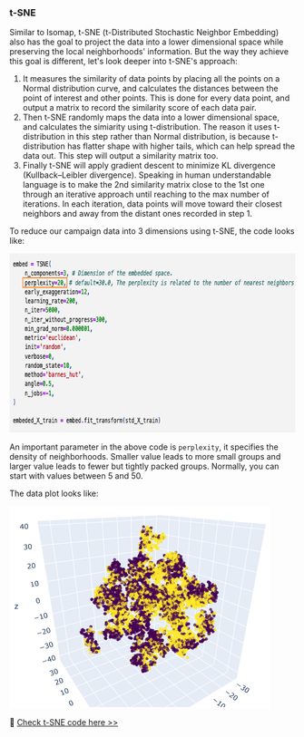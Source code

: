 ### t-SNE

Similar to Isomap, t-SNE (t-Distributed Stochastic Neighbor Embedding) also has the goal to project the data into a lower dimensional space while preserving the local neighborhoods' information. But the way they achieve this goal is different, let's look deeper into t-SNE's approach:
1. It measures the similarity of data points by placing all the points on a Normal distribution curve, and calculates the distances between the point of interest and other points. This is done for every data point, and output a matrix to record the similarity score of each data pair.
2. Then t-SNE randomly maps the data into a lower dimensional space, and calculates the simiarity using t-distribution. The reason it uses t-distribution in this step rather than Normal distribution, is because t-distribution has flatter shape with higher tails, which can help spread the data out. This step will output a similarity matrix too.
3. Finally t-SNE will apply gradient descent to minimize KL divergence (Kullback–Leibler divergence). Speaking in human understandable language is to make the 2nd similarity matrix close to the 1st one through an iterative approach until reaching to the max number of iterations. In each iteration, data points will move toward their closest neighbors and away from the distant ones recorded in step 1.

To reduce our campaign data into 3 dimensions using t-SNE, the code looks like:

<img src="https://github.com/lady-h-world/My_Garden/blob/main/images/Crystal_Ball_images/camapign_dim_redu_images/code_tsne.png" width="757" height="316" />

An important parameter in the above code is `perplexity`, it specifies the density of neighborhoods. Smaller value leads to more small groups and larger value leads to fewer but tightly packed groups. Normally, you can start with values between 5 and 50.

The data plot looks like: 

<img src="https://github.com/lady-h-world/My_Garden/blob/main/images/Crystal_Ball_images/camapign_dim_redu_images/data_tsne.png" width="459" height="356" />

🌻 [Check t-SNE code here >>][1]


[1]:https://github.com/lady-h-world/My_Garden/blob/main/code/crystal_ball/data_collector/magic_dimensional_reduction.ipynb
